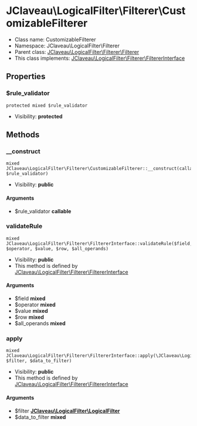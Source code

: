 JClaveau\LogicalFilter\Filterer\CustomizableFilterer
===============






* Class name: CustomizableFilterer
* Namespace: JClaveau\LogicalFilter\Filterer
* Parent class: [JClaveau\LogicalFilter\Filterer\Filterer](JClaveau-LogicalFilter-Filterer-Filterer.md)
* This class implements: [JClaveau\LogicalFilter\Filterer\FiltererInterface](JClaveau-LogicalFilter-Filterer-FiltererInterface.md)




Properties
----------


### $rule_validator

    protected mixed $rule_validator





* Visibility: **protected**


Methods
-------


### __construct

    mixed JClaveau\LogicalFilter\Filterer\CustomizableFilterer::__construct(callable $rule_validator)





* Visibility: **public**


#### Arguments
* $rule_validator **callable**



### validateRule

    mixed JClaveau\LogicalFilter\Filterer\FiltererInterface::validateRule($field, $operator, $value, $row, $all_operands)





* Visibility: **public**
* This method is defined by [JClaveau\LogicalFilter\Filterer\FiltererInterface](JClaveau-LogicalFilter-Filterer-FiltererInterface.md)


#### Arguments
* $field **mixed**
* $operator **mixed**
* $value **mixed**
* $row **mixed**
* $all_operands **mixed**



### apply

    mixed JClaveau\LogicalFilter\Filterer\FiltererInterface::apply(\JClaveau\LogicalFilter\LogicalFilter $filter, $data_to_filter)





* Visibility: **public**
* This method is defined by [JClaveau\LogicalFilter\Filterer\FiltererInterface](JClaveau-LogicalFilter-Filterer-FiltererInterface.md)


#### Arguments
* $filter **[JClaveau\LogicalFilter\LogicalFilter](JClaveau-LogicalFilter-LogicalFilter.md)**
* $data_to_filter **mixed**


